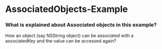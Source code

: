 AssociatedObjects-Example
=========================

### What is explained about Associated objects in this example?
How an object (say NSString object) can be associated with a associatedKey and the value can be accessed again?




